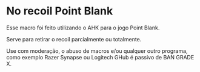# No recoil Point Blank

Esse macro foi feito utilizando o AHK para o jogo Point Blank.

Serve para retirar o recoil parcialmente ou totalmente.

Use com moderação, o abuso de macros e/ou qualquer outro programa, como exemplo Razer Synapse ou Logitech GHub é passivo de BAN GRADE X.
